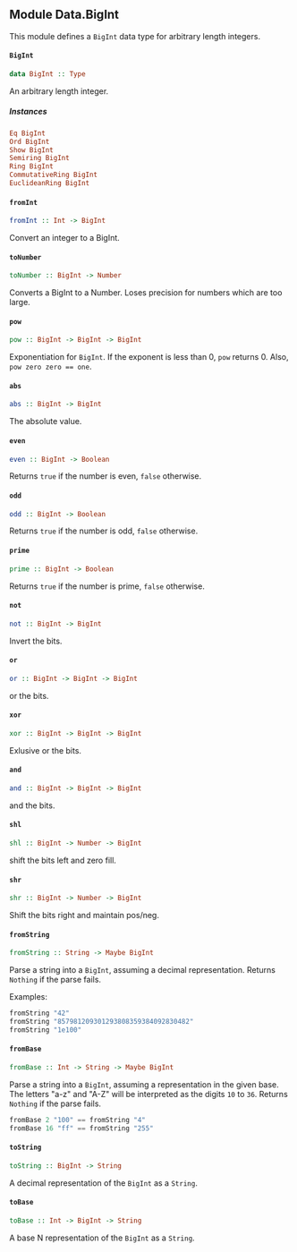 ## Module Data.BigInt

This module defines a `BigInt` data type for arbitrary length integers.

#### `BigInt`

``` purescript
data BigInt :: Type
```

An arbitrary length integer.

##### Instances
``` purescript
Eq BigInt
Ord BigInt
Show BigInt
Semiring BigInt
Ring BigInt
CommutativeRing BigInt
EuclideanRing BigInt
```

#### `fromInt`

``` purescript
fromInt :: Int -> BigInt
```

Convert an integer to a BigInt.

#### `toNumber`

``` purescript
toNumber :: BigInt -> Number
```

Converts a BigInt to a Number. Loses precision for numbers which are too
large.

#### `pow`

``` purescript
pow :: BigInt -> BigInt -> BigInt
```

Exponentiation for `BigInt`. If the exponent is less than 0, `pow`
returns 0. Also, `pow zero zero == one`.

#### `abs`

``` purescript
abs :: BigInt -> BigInt
```

The absolute value.

#### `even`

``` purescript
even :: BigInt -> Boolean
```

Returns `true` if the number is even, `false` otherwise.

#### `odd`

``` purescript
odd :: BigInt -> Boolean
```

Returns `true` if the number is odd, `false` otherwise.

#### `prime`

``` purescript
prime :: BigInt -> Boolean
```

Returns `true` if the number is prime, `false` otherwise.

#### `not`

``` purescript
not :: BigInt -> BigInt
```

Invert the bits.

#### `or`

``` purescript
or :: BigInt -> BigInt -> BigInt
```

or the bits.

#### `xor`

``` purescript
xor :: BigInt -> BigInt -> BigInt
```

Exlusive or the bits.

#### `and`

``` purescript
and :: BigInt -> BigInt -> BigInt
```

and the bits.

#### `shl`

``` purescript
shl :: BigInt -> Number -> BigInt
```

shift the bits left and zero fill.

#### `shr`

``` purescript
shr :: BigInt -> Number -> BigInt
```

Shift the bits right and maintain pos/neg.

#### `fromString`

``` purescript
fromString :: String -> Maybe BigInt
```

Parse a string into a `BigInt`, assuming a decimal representation. Returns
`Nothing` if the parse fails.

Examples:
```purescript
fromString "42"
fromString "857981209301293808359384092830482"
fromString "1e100"
```

#### `fromBase`

``` purescript
fromBase :: Int -> String -> Maybe BigInt
```

Parse a string into a `BigInt`, assuming a representation in the given base.
The letters "a-z" and "A-Z" will be interpreted as the digits `10` to
`36`. Returns `Nothing` if the parse fails.

```purescript
fromBase 2 "100" == fromString "4"
fromBase 16 "ff" == fromString "255"
```

#### `toString`

``` purescript
toString :: BigInt -> String
```

A decimal representation of the `BigInt` as a `String`.

#### `toBase`

``` purescript
toBase :: Int -> BigInt -> String
```

A base N representation of the `BigInt` as a `String`.


